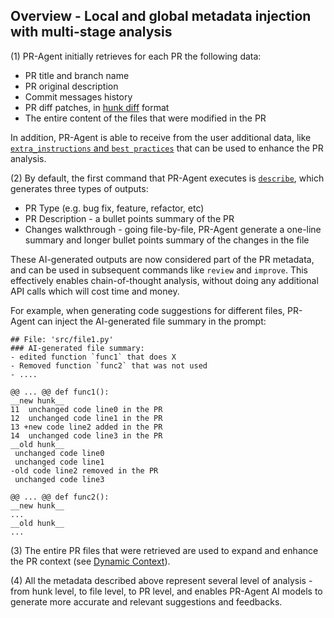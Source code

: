 ## Overview - Local and global metadata injection with multi-stage analysis
(1)
PR-Agent initially retrieves for each PR the following data:
- PR title and branch name
- PR original description
- Commit messages history
- PR diff patches, in [hunk diff](https://loicpefferkorn.net/2014/02/diff-files-what-are-hunks-and-how-to-extract-them/) format
- The entire content of the files that were modified in the PR

In addition, PR-Agent is able to receive from the user additional data, like [`extra_instructions` and `best practices`](https://pr-agent-docs.codium.ai/tools/improve/#extra-instructions-and-best-practices) that can be used to enhance the PR analysis.

(2)
By default, the first command that PR-Agent executes is [`describe`](https://pr-agent-docs.codium.ai/tools/describe/), which generates three types of outputs:
- PR Type (e.g. bug fix, feature, refactor, etc)
- PR Description - a bullet points summary of the PR
- Changes walkthrough - going file-by-file, PR-Agent generate a one-line summary and longer bullet points summary of the changes in the file

These AI-generated outputs are now considered part of the PR metadata, and can be used in subsequent commands like `review` and `improve`.
This effectively enables chain-of-thought analysis, without doing any additional API calls which will cost time and money.

For example, when generating code suggestions for different files, PR-Agent can inject the AI-generated file summary in the prompt:

```
## File: 'src/file1.py'
### AI-generated file summary:
- edited function `func1` that does X
- Removed function `func2` that was not used
- ....

@@ ... @@ def func1():
__new hunk__
11  unchanged code line0 in the PR
12  unchanged code line1 in the PR
13 +new code line2 added in the PR
14  unchanged code line3 in the PR
__old hunk__
 unchanged code line0
 unchanged code line1
-old code line2 removed in the PR
 unchanged code line3

@@ ... @@ def func2():
__new hunk__
...
__old hunk__
...
```

(3) The entire PR files that were retrieved are used to expand and enhance the PR context (see [Dynamic Context](https://pr-agent-docs.codium.ai/core-abilities/dynamic-context/)).

(4) All the metadata described above represent several level of analysis - from hunk level, to file level, to PR level, and enables PR-Agent AI models to generate more accurate and relevant suggestions and feedbacks.